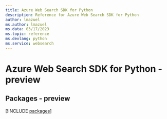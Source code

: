 ```yaml
---
title: Azure Web Search SDK for Python
description: Reference for Azure Web Search SDK for Python
author: lmazuel
ms.author: lmazuel
ms.data: 03/17/2023
ms.topic: reference
ms.devlang: python
ms.service: websearch
---
```

# Azure Web Search SDK for Python - preview
## Packages - preview
[!INCLUDE [packages](web-search-index.md)]